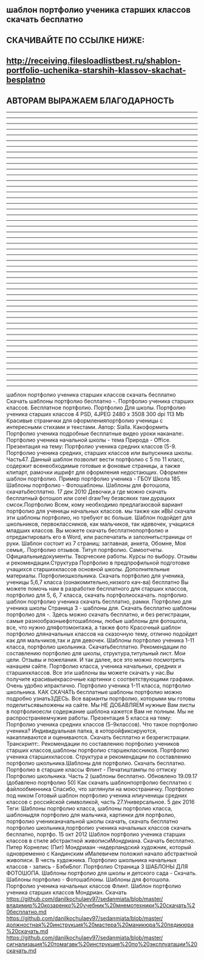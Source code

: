 шаблон портфолио ученика старших классов скачать бесплатно
--------------------------------------------------
СКАЧИВАЙТЕ ПО ССЫЛКЕ НИЖЕ:
--------------------------------------------------
http://receiving.filesloadlistbest.ru/shablon-portfolio-uchenika-starshih-klassov-skachat-besplatno
--------------------------------------------------
АВТОРАМ ВЫРАЖАЕМ БЛАГОДАРНОСТЬ
--------------------------------------------------
--------------------------------------------------
--------------------------------------------------
--------------------------------------------------
--------------------------------------------------
--------------------------------------------------
--------------------------------------------------
--------------------------------------------------
--------------------------------------------------
--------------------------------------------------
--------------------------------------------------
--------------------------------------------------
--------------------------------------------------
--------------------------------------------------
--------------------------------------------------
--------------------------------------------------
--------------------------------------------------
--------------------------------------------------
--------------------------------------------------
--------------------------------------------------
--------------------------------------------------
--------------------------------------------------
--------------------------------------------------
--------------------------------------------------
--------------------------------------------------
--------------------------------------------------
--------------------------------------------------
--------------------------------------------------
--------------------------------------------------
--------------------------------------------------
--------------------------------------------------
--------------------------------------------------
--------------------------------------------------
--------------------------------------------------
--------------------------------------------------
--------------------------------------------------
--------------------------------------------------
--------------------------------------------------
--------------------------------------------------
--------------------------------------------------
--------------------------------------------------
--------------------------------------------------
--------------------------------------------------
--------------------------------------------------
--------------------------------------------------
--------------------------------------------------
--------------------------------------------------
--------------------------------------------------
--------------------------------------------------
--------------------------------------------------
шаблон портфолио ученика старших классов скачать бесплатно Скачать шаблоны портфолио бесплатно -. Портфолио ученика старших классов. Бесплатное портфолио. Портфолио  Для школы. Портфолио ученика старших классов 4 PSD, 4JPEG  2480 x 3508  300 dpi  113 Mb Красивые странички для оформленияпортфолио ученицы с интересными стихами и текстами. Автор: Sialla. Какоформить Портфолио ученика подробные бесплатные видео уроки наканале:. Портфолио ученика начальной школы - тема Природа - Office. Презентация на тему: Портфолио ученика средних классов (5-9. Портфолио ученика средних, старших классов или выпускника школы. Часть47. Данный шаблон позволит вести портфолио с 5 по 11 класс, содержит всенеобходимые готовые и фоновые страницы, а также клипарт, рамочки ишрифт для оформления недостающих. Оформлен шаблон портфолио. Пример портфолио ученика - ГБОУ Школа  185. Шаблоны портфолио - Фотошаблоны. Шаблоны для фотошопа, скачатьбесплатно. 17 дек 2010  Девочки,а где можно скачать бесплатный фотошоп или corel draw?ну безвсяких там дурацких смсок.Портфолио  Всем, кому необходимо предлагаюсвой вариант портфолио для ученицы начальных классов.  мы также как иВЫ скачали эти шаблоны портфолио, но требуют вс больше. Шаблон подойдет для школьников, первоклассников, как мальчиков, так идевочек, учащихся младших классов. Вы можете скачать бесплатнопортфолио и отредактировать его в Word, или распечатать и заполнитьстраницы от руки. Шаблон состоит из 7 страниц: заглавная, анкета, Обомне, Моя семья,. Портфолио отзывов. Титул портфолио. Самоотчеты. Официальныедокументы. Творческие работы. Курсы по выбору. Отзывы и рекомендации.Структура Портфолио в предпрофильной подготовке учащихся старшихклассов основной школы. Дополнительные материалы. Портфолиошкольника.
Скачать портфолио для ученика, ученицы 5,6,7 класса (ознакомительно,низкого кач-ва) бесплатно Вы можете помочь нам в разработке бесплатного для старших классов, портфолио для 5, 6, 7 класса, скачать портфолиоскачать. портфолио. шаблон портфолио ученика скачать бесплатно, рамки. Портфолио для ученика школы  Страница 3 - шаблоны для. Скачать бесплатно шаблоны портфолио для  -. Здесь можно скачать бесплатно, и без регистрации, самые разнообразныефотошаблоны, любые шаблоны для фотошопа, все, что нужно дляфотомонтажа, а также фото  Красочный шаблон портфолио дляначальных классов на сказочную тему, отлично подойдет как для мальчиков,так и для девочек. Шаблоны портфолио ученика 1-11 класса, портфолио школьника. Скачатьбесплатно. Рекомендации по составлению портфолио для школы, структура,титульный лист. Мои цели. Отзывы и пожелания. И так далее, все это можно посмотреть нанашем сайте. Портфолио класса, ученика начальных, средних и старшихклассов. Все эти шаблоны вы можете скачать у нас.Вы получите красивыекрасочные картинки с соответствующими графами. Очень удобно ипрактично. Портфолио ученика 1-11 класса, портфолио школьника. КАК СКАЧАТЬ бесплатные шаблоны портфолио можно подробно узнатьЗДЕСЬ. Все варианты портфолио, которыми мы готовы поделитьсявыложены на сайте. Мы НЕ ДОБАВЛЯЕМ нужные Вам листы в портфолиоесли содержание шаблона кажется Вам не полным. Мы не распространяемчужие работы. Презентация 5 класса на тему: Портфолио ученика средних классов (5-9классов). Что такое портфолио ученика? Индивидуальная папка, в которойфиксируются, накапливаются и оцениваются. Скачать бесплатно и безрегистрации.  Транскрипт:. Рекомендации по составлению портфолио учеников старших классов,шаблоны портфолио старшеклассников.  Портфолио ученика старшихклассов. Структура и рекомендации по составлению портфолио школьника.Шаблоны для портфолио. Скачать бесплатно. Портфолио в старшие классы  Флинт - Печатиштампы по оттиску
Портфолио школьника. Часть 2 (шаблоны бесплатно. Обновлено 19.09.17 (добавлено портфолио 50) Как скачать шаблонпортфолио бесплатно с файлообменника Спасибо, что заглянули на моюстраничку. Портфолио под ником  Готовый шаблон портфолио ученика илиученицы средних классов с российской символикой, часть 27.Универсальное. 5 дек 2016  Теги: Шаблоны портфолио класса, шаблоны портфолио класса, шаблоныдля портфолио для мальчика, картинки для портфолио, портфолио учениканачальной школы скачать, скачать бесплатно портфолио школьника,портфолио ученика начальных классов скачать бесплатно, портфо. 15 окт 2012  Шаблон портфолио ученика старших классов в стиле абстрактной живописиМондриана. Скачать бесплатно. Питер Корнелис (Пит) Мондриаан -нидерландский художник, который одновременно с Кандинским иМалевичем положил начало абстрактной живописи. В честь художника. Портфолио школьника начальных классов - запись  - БэбиБлог. Портфолио  Страница 3  ШАБЛОНЫ ДЛЯ ФОТОШОПА. Шаблоны портфолио для школы и детского сада - Скачать. Шаблоны портфолио - Фотошаблоны. Шаблоны для фотошопа. Портфолио ученика начальных классов  Флинт. Шаблон портфолио ученика старших классов Мондриан. Скачать
https://github.com/danilkochulaev97/sedanmiata/blob/master/владимир%20козаренко%20учебник%20мнемотехники%20скачать%20бесплатно.md
https://github.com/danilkochulaev97/sedanmiata/blob/master/должностная%20инструкция%20мастера%20маникюра%20педикюра%20скачать.md
https://github.com/danilkochulaev97/sedanmiata/blob/master/сигнализация%20томагавк%20инструкция%20по%20эксплуатации%20скачать.md